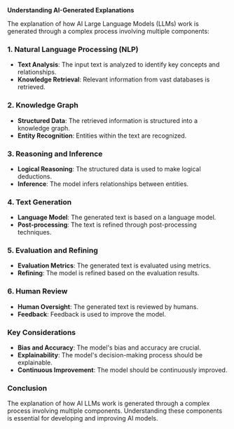 **Understanding AI-Generated Explanations**

The explanation of how AI Large Language Models (LLMs) work is generated through a complex process involving multiple components:

### **1. Natural Language Processing (NLP)**

- **Text Analysis**: The input text is analyzed to identify key concepts and relationships.
- **Knowledge Retrieval**: Relevant information from vast databases is retrieved.

### **2. Knowledge Graph**

- **Structured Data**: The retrieved information is structured into a knowledge graph.
- **Entity Recognition**: Entities within the text are recognized.

### **3. Reasoning and Inference**

- **Logical Reasoning**: The structured data is used to make logical deductions.
- **Inference**: The model infers relationships between entities.

### **4. Text Generation**

- **Language Model**: The generated text is based on a language model.
- **Post-processing**: The text is refined through post-processing techniques.

### **5. Evaluation and Refining**

- **Evaluation Metrics**: The generated text is evaluated using metrics.
- **Refining**: The model is refined based on the evaluation results.

### **6. Human Review**

- **Human Oversight**: The generated text is reviewed by humans.
- **Feedback**: Feedback is used to improve the model.

### **Key Considerations**

- **Bias and Accuracy**: The model's bias and accuracy are crucial.
- **Explainability**: The model's decision-making process should be explainable.
- **Continuous Improvement**: The model should be continuously improved.

### **Conclusion**

The explanation of how AI LLMs work is generated through a complex process involving multiple components. Understanding these components is essential for developing and improving AI models.